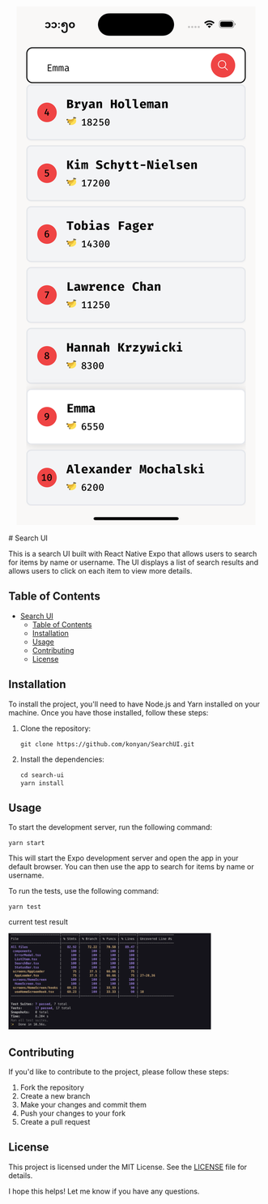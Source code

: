 <p align="center">
<img src="/assets/homescreen.png" alt="home screen search">
</p>
# Search UI

This is a search UI built with React Native Expo that allows users to search for items by name or username. The UI displays a list of search results and allows users to click on each item to view more details.

## Table of Contents

- [Search UI](#search-ui)
  - [Table of Contents](#table-of-contents)
  - [Installation](#installation)
  - [Usage](#usage)
  - [Contributing](#contributing)
  - [License](#license)

## Installation

To install the project, you'll need to have Node.js and Yarn installed on your machine. Once you have those installed, follow these steps:

1. Clone the repository:

   ```
   git clone https://github.com/konyan/SearchUI.git
   ```

2. Install the dependencies:

   ```
   cd search-ui
   yarn install
   ```

## Usage

To start the development server, run the following command:

```
yarn start
```

This will start the Expo development server and open the app in your default browser. You can then use the app to search for items by name or username.

To run the tests, use the following command:

```
yarn test
```

current test result

<img src="/assets/TestResult.png" width="400" alt="Test result">

## Contributing

If you'd like to contribute to the project, please follow these steps:

1. Fork the repository
2. Create a new branch
3. Make your changes and commit them
4. Push your changes to your fork
5. Create a pull request

## License

This project is licensed under the MIT License. See the [LICENSE](LICENSE) file for details.

I hope this helps! Let me know if you have any questions.
